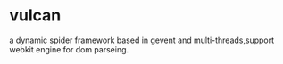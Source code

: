 vulcan
======

a dynamic spider framework based in gevent and multi-threads,support webkit engine for dom parseing.
